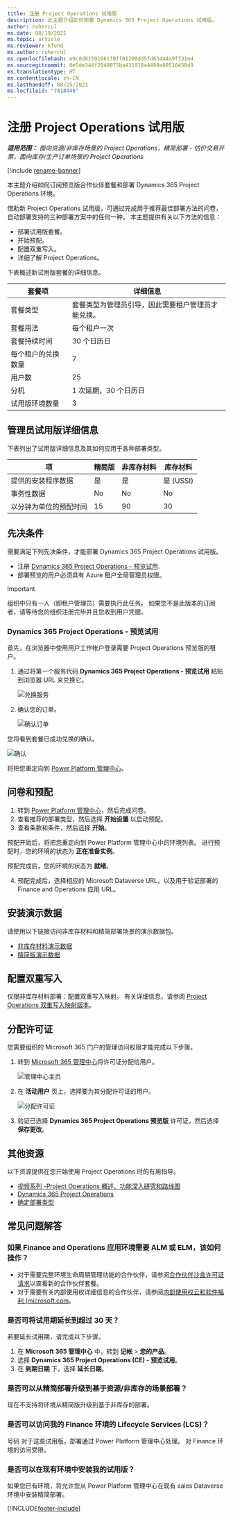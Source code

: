 ```yaml
---
title: 注册 Project Operations 试用版
description: 此主题介绍如何部署 Dynamics 365 Project Operations 试用版。
author: ruhercul
ms.date: 08/19/2021
ms.topic: article
ms.reviewer: kfend
ms.author: ruhercul
ms.openlocfilehash: e9c0d81591061f0ff01200dd5fd634a4a9ff31e4
ms.sourcegitcommit: 0e5de344f2040075ba431918a4499a80510458d9
ms.translationtype: HT
ms.contentlocale: zh-CN
ms.lasthandoff: 08/25/2021
ms.locfileid: "7418446"
---
```

# <a name="sign-up-for-project-operations-trials"></a>注册 Project Operations 试用版 

_**适用范围：** 面向资源/非库存场景的 Project Operations，精简部署 - 估价交易开票，面向库存/生产订单场景的 Project Operations_ 

[!include [rename-banner](~/includes/cc-data-platform-banner.md)]

本主题介绍如何订阅预览版合作伙伴套餐和部署 Dynamics 365 Project Operations 环境。

借助新 Project Operations 试用版，可通过完成用于推荐最佳部署方法的问卷，自动部署支持的三种部署方案中的任何一种。 本主题提供有关以下方法的信息：

- 部署试用版套餐。
- 开始预配。
- 配置双重写入。
- 详细了解 Project Operations。 

下表概述新试用版套餐的详细信息。

| **套餐项**               | **详细信息**                                  |
|------------------------------|----------------------------------------------|
| 套餐类型                   | 套餐类型为管理员引导，因此需要租户管理员才能兑换。 |
| 套餐用法                    | 每个租户一次                          |
| 套餐持续时间               | 30 个日历日                             |
| 每个租户的兑换数量       | 7                                            |
| 用户数              | 25                                           |
| 分机                    | 1 次延期，30 个日历日               |
| 试用版环境数量 | 3                                            |


## <a name="admin-trial-details"></a>管理员试用版详细信息
下表列出了试用版详细信息及其如何应用于各种部署类型。

| **项**                      | **精简版**                                     | **非库存材料** | **库存材料** |
|-------------------------------|----------------------------------------------|---------------------------|-----------------------|
| 提供的安装程序数据           | 是                                          | 是                       | 是 (USSI)            |
| 事务性数据            | No                                           | No                        | No                    |
| 以分钟为单位的预配时间  | 15                                           | 90                        | 30                    |
 
## <a name="prerequisites"></a>先决条件
需要满足下列先决条件，才能部署 Dynamics 365 Project Operations 试用版。

- 注册 [Dynamics 365 Project Operations - 预览试用](https://www.aka.ms/try-po).
- 部署预览的用户必须具有 Azure 租户全局管理员权限。

> [!IMPORTANT]
> 组织中只有一人（即租户管理员）需要执行此任务。 如果您不是此版本的订阅者，请等待您的组织注册完毕并且您收到用户凭据。

### <a name="dynamics-365-project-operations---preview-trial"></a>Dynamics 365 Project Operations - 预览试用 

首先，在浏览器中使用用户工作帐户登录需要 Project Operations 预览版的租户。

1. 通过将第一个服务代码 **Dynamics 365 Project Operations - 预览试用** 粘贴到浏览器 URL 来兑换它。

    ![兑换服务](./media/16RedeemFirstOfferNew.png)

2. 确认您的订单。

    ![确认订单](./media/17ConfirmOrderNew.png)

  您将看到套餐已成功兑换的确认。

   ![确认](./media/18OrderConfirmationNew.png)

  将把您重定向到 [Power Platform 管理中心](https://admin.powerplatform.microsoft.com/projectoperationstrial)。

## <a name="questionnaire-and-provisioning"></a>问卷和预配

1.  转到 [Power Platform 管理中心](https://admin.powerplatform.com/projectoperationstrial)，然后完成问卷。  
2.  查看推荐的部署类型，然后选择 **开始设置** 以启动预配。
3.  查看条款和条件，然后选择 **开始**。

   预配开始后，将把您重定向到 Power Platform 管理中心中的环境列表。 进行预配时，您的环境的状态为 **正在准备实例**。
 
  预配完成后，您的环境的状态为 **就绪**。
 
4.  预配完成后，选择相应的 Microsoft Dataverse URL，以及用于验证部署的 Finance and Operations 应用 URL。

## <a name="demo-data-installation"></a>安装演示数据

请使用以下链接访问非库存材料和精简部署场景的演示数据包。 
- [非库存材料演示数据](resource-apply-pro-setup-config-data.md)
- [精简版演示数据](lite-apply-demo-setup-config-data.md)

## <a name="configuring-dual-write"></a>配置双重写入
仅限非库存材料部署：配置双重写入映射。 有关详细信息，请参阅 [Project Operations 双重写入映射版本](resource-dual-write-maps.md)。

## <a name="assign-licenses"></a>分配许可证

您需要组织的 Microsoft 365 门户的管理访问权限才能完成以下步骤。

1. 转到 [Microsoft 365 管理中心](https://portal.office.com/)将许可证分配给用户。

   ![管理中心主页](./media/14AdminPortal.png)

2. 在 **活动用户** 页上，选择要为其分配许可证的用户。

   ![分配许可证](./media/15AssignLicenses.png)

3. 验证已选择 **Dynamics 365 Project Operations 预览版** 许可证，然后选择 **保存更改**。

## <a name="additional-resources"></a>其他资源

以下资源提供在您开始使用 Project Operations 时的有用指导。

- [视频系列 -Project Operations 概述、功能深入研究和路线图](https://youtube.com/playlist?list=PLcakwueIHoT_LJ3Fr1tHnkPk5lioqE6uH)
- [Dynamics 365 Project Operations](/learn/modules/examine-dynamics-365-project-operations/)
- [确定部署类型](determine-deployment-type.md)

## <a name="frequently-asked-questions"></a>常见问题解答

### <a name="what-if-i-require-alm-or-elm-for-my-finance-and-operations-apps-environment"></a>如果 Finance and Operations 应用环境需要 ALM 或 ELM，该如何操作？

- 对于需要完整环境生命周期管理功能的合作伙伴，请参阅[合作伙伴沙盒许可证请求](https://experience.dynamics.com/requestlicense)以查看新的合作伙伴套餐。 
- 对于需要有关内部使用权详细信息的合作伙伴，请参阅[内部使用权云和软件福利 (microsoft.com](https://partner.microsoft.com/membership/internal-use-software)。

### <a name="can-i-extend-my-trial-beyond-30-days"></a>是否可将试用期延长到超过 30 天？
若要延长试用期，请完成以下步骤。

1. 在 **Microsoft 365 管理中心** 中，转到 **记帐** > **您的产品**。
2. 选择 **Dynamics 365 Project Operations (CE) - 预览试用**。
3. 在 **到期日期** 下，选择 **延长日期**。

### <a name="can-i-upgrade-from-the-lite-deployment-to-the-resourcenon-stocked-based-scenario-deployment"></a>是否可以从精简部署升级到基于资源/非库存的场景部署？
现在不支持将环境从精简版升级到基于非库存的部署。

### <a name="can-i-access-lifecycle-services-lcs-for-my-finance-environments"></a>是否可以访问我的 Finance 环境的 Lifecycle Services (LCS)？  
号码 对于这些试用版，部署通过 Power Platform 管理中心处理。 对 Finance 环境的访问受限。

### <a name="can-i-install-my-trial-on-an-existing-environment"></a>是否可以在现有环境中安装我的试用版？
如果您已有环境，将允许您从 Power Platform 管理中心在现有 sales Dataverse 环境中安装精简部署。

[!INCLUDE[footer-include](../includes/footer-banner.md)]
